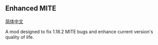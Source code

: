 ## Enhanced MITE

[简体中文](./READMEEN.md)

A mod designed to fix 1.18.2 MITE bugs and enhance current version's quality of life.